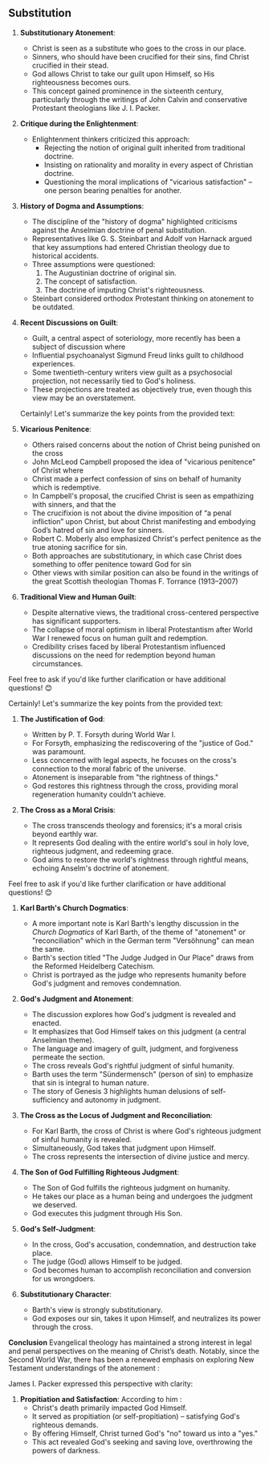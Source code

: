 ## Substitution

1. **Substitutionary Atonement**:

   - Christ is seen as a substitute who goes to the cross in our place.
   - Sinners, who should have been crucified for their sins, find Christ crucified in their stead.
   - God allows Christ to take our guilt upon Himself, so His righteousness becomes ours.
   - This concept gained prominence in the sixteenth century, particularly through the writings of John Calvin and conservative Protestant theologians like J. I. Packer.

2. **Critique during the Enlightenment**:

   - Enlightenment thinkers criticized this approach:
     - Rejecting the notion of original guilt inherited from traditional doctrine.
     - Insisting on rationality and morality in every aspect of Christian doctrine.
     - Questioning the moral implications of "vicarious satisfaction" – one person bearing penalties for another.

3. **History of Dogma and Assumptions**:

   - The discipline of the "history of dogma" highlighted criticisms against the Anselmian doctrine of penal substitution.
   - Representatives like G. S. Steinbart and Adolf von Harnack argued that key assumptions had entered Christian theology due to historical accidents.
   - Three assumptions were questioned:
     1. The Augustinian doctrine of original sin.
     2. The concept of satisfaction.
     3. The doctrine of imputing Christ's righteousness.
   - Steinbart considered orthodox Protestant thinking on atonement to be outdated.

4. **Recent Discussions on Guilt**:

   - Guilt, a central aspect of soteriology, more recently has been a subject of discussion where
   - Influential psychoanalyst Sigmund Freud links guilt to childhood experiences.
   - Some twentieth-century writers view guilt as a psychosocial projection, not necessarily tied to God's holiness.
   - These projections are treated as objectively true, even though this view may be an overstatement.

   Certainly! Let's summarize the key points from the provided text:

5. **Vicarious Penitence**:

   - Others raised concerns about the notion of Christ being punished on the cross
   - John McLeod Campbell proposed the idea of "vicarious penitence" of Christ where
   - Christ made a perfect confession of sins on behalf of humanity which is redemptive.
   - In Campbell's proposal, the crucified Christ is seen as empathizing with sinners, and that the
   - The crucifixion is not about the divine imposition of “a penal infliction” upon Christ, but about Christ manifesting and embodying God’s hatred of sin and love for sinners.
   - Robert C. Moberly also emphasized Christ's perfect penitence as the true atoning sacrifice for sin.
   - Both approaches are substitutionary, in which case Christ does something to offer penitence toward God for sin
   - Other views with similar position can also be found in the writings of the great Scottish theologian Thomas F. Torrance (1913–2007)

6. **Traditional View and Human Guilt**:
   - Despite alternative views, the traditional cross-centered perspective has significant supporters.
   - The collapse of moral optimism in liberal Protestantism after World War I renewed focus on human guilt and redemption.
   - Credibility crises faced by liberal Protestantism influenced discussions on the need for redemption beyond human circumstances.

Feel free to ask if you'd like further clarification or have additional questions! 😊

Certainly! Let's summarize the key points from the provided text:

1. **The Justification of God**:

   - Written by P. T. Forsyth during World War I.
   - For Forsyth, emphasizing the rediscovering of the "justice of God." was paramount.
   - Less concerned with legal aspects, he focuses on the cross's connection to the moral fabric of the universe.
   - Atonement is inseparable from "the rightness of things."
   - God restores this rightness through the cross, providing moral regeneration humanity couldn't achieve.

2. **The Cross as a Moral Crisis**:
   - The cross transcends theology and forensics; it's a moral crisis beyond earthly war.
   - It represents God dealing with the entire world's soul in holy love, righteous judgment, and redeeming grace.
   - God aims to restore the world's rightness through rightful means, echoing Anselm's doctrine of atonement.

Feel free to ask if you'd like further clarification or have additional questions! 😊

1. **Karl Barth's Church Dogmatics**:

   - A more important note is Karl Barth's lengthy discussion in the _Church Dogmatics_ of Karl Barth, of the theme of "atonement" or "reconciliation" which in the German term "Versöhnung" can mean the same.
   - Barth's section titled "The Judge Judged in Our Place" draws from the Reformed Heidelberg Catechism.
   - Christ is portrayed as the judge who represents humanity before God's judgment and removes condemnation.

2. **God's Judgment and Atonement**:

   - The discussion explores how God's judgment is revealed and enacted.
   - It emphasizes that God Himself takes on this judgment (a central Anselmian theme).
   - The language and imagery of guilt, judgment, and forgiveness permeate the section.
   - The cross reveals God's rightful judgment of sinful humanity.
   - Barth uses the term "Sündermensch" (person of sin) to emphasize that sin is integral to human nature.
   - The story of Genesis 3 highlights human delusions of self-sufficiency and autonomy in judgment.

3. **The Cross as the Locus of Judgment and Reconciliation**:

   - For Karl Barth, the cross of Christ is where God's righteous judgment of sinful humanity is revealed.
   - Simultaneously, God takes that judgment upon Himself.
   - The cross represents the intersection of divine justice and mercy.

4. **The Son of God Fulfilling Righteous Judgment**:

   - The Son of God fulfills the righteous judgment on humanity.
   - He takes our place as a human being and undergoes the judgment we deserved.
   - God executes this judgment through His Son.

5. **God's Self-Judgment**:

   - In the cross, God's accusation, condemnation, and destruction take place.
   - The judge (God) allows Himself to be judged.
   - God becomes human to accomplish reconciliation and conversion for us wrongdoers.

6. **Substitutionary Character**:
   - Barth's view is strongly substitutionary.
   - God exposes our sin, takes it upon Himself, and neutralizes its power through the cross.

**Conclusion**
Evangelical theology has maintained a strong interest in legal and penal perspectives on the meaning of Christ’s death. Notably, since the Second World War, there has been a renewed emphasis on exploring New Testament understandings of the atonement :

James I. Packer expressed this perspective with clarity:
1. **Propitiation and Satisfaction**:
   According to him :
   - Christ's death primarily impacted God Himself.
   - It served as propitiation (or self-propitiation) – satisfying God's righteous demands.
   - By offering Himself, Christ turned God's "no" toward us into a "yes."
   - This act revealed God's seeking and saving love, overthrowing the powers of darkness.
